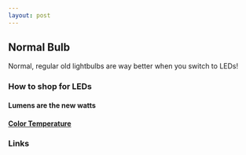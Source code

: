 ```yaml
---
layout: post
---
```



## Normal Bulb

Normal, regular old lightbulbs are way better when you switch to LEDs! 

### How to shop for LEDs

#### Lumens are the new watts

#### [Color Temperature](/led/2017/02/color-temperature)


### Links 
